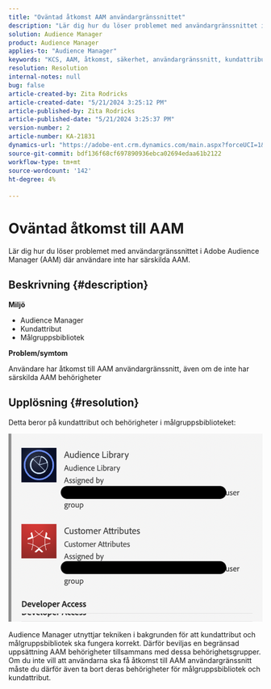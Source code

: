 ```yaml
---
title: "Oväntad åtkomst AAM användargränssnittet"
description: "Lär dig hur du löser problemet med användargränssnittet i Adobe Audience Manager (AAM) där användare inte har särskilda AAM behörigheter."
solution: Audience Manager
product: Audience Manager
applies-to: "Audience Manager"
keywords: "KCS, AAM, åtkomst, säkerhet, användargränssnitt, kundattribut, målgruppsbibliotek"
resolution: Resolution
internal-notes: null
bug: false
article-created-by: Zita Rodricks
article-created-date: "5/21/2024 3:25:12 PM"
article-published-by: Zita Rodricks
article-published-date: "5/21/2024 3:25:37 PM"
version-number: 2
article-number: KA-21831
dynamics-url: "https://adobe-ent.crm.dynamics.com/main.aspx?forceUCI=1&pagetype=entityrecord&etn=knowledgearticle&id=7fc1424e-8617-ef11-9f89-6045bd06eea5"
source-git-commit: bdf136f68cf697890936ebca02694edaa61b2122
workflow-type: tm+mt
source-wordcount: '142'
ht-degree: 4%

---
```


# Oväntad åtkomst till AAM


Lär dig hur du löser problemet med användargränssnittet i Adobe Audience Manager (AAM) där användare inte har särskilda AAM.

## Beskrivning {#description}


<b>Miljö</b>

- Audience Manager
- Kundattribut
- Målgruppsbibliotek


<b>Problem/symtom</b>



Användare har åtkomst till AAM användargränssnitt, även om de inte har särskilda AAM behörigheter


## Upplösning {#resolution}


Detta beror på kundattribut och behörigheter i målgruppsbiblioteket:

![](assets/0f984131-f8d2-ed11-a7c7-6045bd006b25.png)



Audience Manager utnyttjar tekniken i bakgrunden för att kundattribut och målgruppsbibliotek ska fungera korrekt. Därför beviljas en begränsad uppsättning AAM behörigheter tillsammans med dessa behörighetsgrupper. Om du inte vill att användarna ska få åtkomst till AAM användargränssnitt måste du därför även ta bort deras behörigheter för målgruppsbibliotek och kundattribut.
